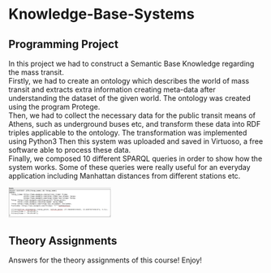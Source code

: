# Knowledge-Base-Systems

## Programming Project
In this project we had to construct a Semantic Base Knowledge regarding the mass transit. <br/>
Firstly, we had to create an ontology which describes the world of mass transit and extracts extra information creating meta-data after understanding the dataset of the given world. The ontology was created using the program Protege. <br/> 
Then, we had to collect the necessary data for the public transit means of Athens, such as underground buses etc, and transform these data into RDF triples applicable to the ontology. The transformation was implemented using Python3
Then this system was uploaded and saved in Virtuoso, a free software able to process these data. <br/>
Finally, we composed 10 different SPARQL queries in order to show how the system works. Some of these queries were really useful for an everyday application including Manhattan distances from different stations etc. <br/>
 
<img src="/images/example.png" width="40%" height ="40%">

## Theory Assignments 
Answers for the theory assignments of this course! Enjoy!
